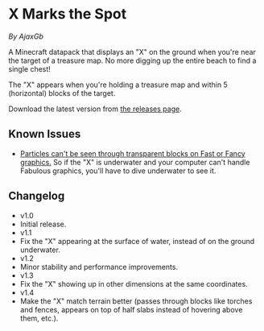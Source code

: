 # X Marks the Spot
*By AjaxGb*

A Minecraft datapack that displays an "X" on the ground when you're near the target of a treasure map. No more digging up the entire beach to find a single chest!

The "X" appears when you're holding a treasure map and within 5 (horizontal) blocks of the target.

Download the latest version from [the releases page](https://github.com/AjaxGb/XMarksTheSpot/releases).

## Known Issues

- [Particles can't be seen through transparent blocks on Fast or Fancy graphics.](https://bugs.mojang.com/browse/MC-188529) So if the "X" is underwater and your computer can't handle Fabulous graphics, you'll have to dive underwater to see it.

## Changelog

- v1.0
 - Initial release.
- v1.1
 - Fix the "X" appearing at the surface of water, instead of on the ground underwater.
- v1.2
 - Minor stability and performance improvements.
- v1.3
 - Fix the "X" showing up in other dimensions at the same coordinates.
- v1.4
 - Make the "X" match terrain better (passes through blocks like torches and fences, appears on top of half slabs instead of hovering above them, etc.).
